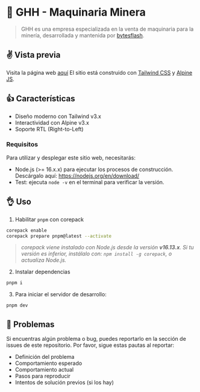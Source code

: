 # 👋 GHH - Maquinaria Minera
> GHH es una empresa especializada en la venta de maquinaria para la minería, desarrollada y mantenida por [bytesflash](https://github.com/bytesflash).


## ✌️ Vista previa

Visita la página web [aquí](https://ghh.cl)
El sitio está construido con [Tailwind CSS](https://tailwindcss.com/) y [Alpine JS](https://github.com/alpinejs/alpine).

## 👍 Características

* Diseño moderno con Tailwind v3.x
* Interactividad con Alpine v3.x
* Soporte RTL (Right-to-Left)

### Requisitos

Para utilizar y desplegar este sitio web, necesitarás:

- Node.js (>= 16.x.x) para ejecutar los procesos de construcción. Descárgalo aquí: https://nodejs.org/en/download/
- Test: ejecuta `node -v` en el terminal para verificar la versión.

## 👌 Uso

1. Habilitar `pnpm` con corepack

```bash
corepack enable
corepack prepare pnpm@latest --activate
```

> _corepack viene instalado con Node.js desde la versión **v16.13.x**. Si tu versión es inferior, instálalo con: `npm install -g corepack`, o actualiza Node.js._

2. Instalar dependencias

```bash
pnpm i
```

3. Para iniciar el servidor de desarrollo:

```bash
pnpm dev
```

## 🍔 Problemas

Si encuentras algún problema o bug, puedes reportarlo en la sección de issues de este repositorio. Por favor, sigue estas pautas al reportar:

* Definición del problema
* Comportamiento esperado
* Comportamiento actual
* Pasos para reproducir
* Intentos de solución previos (si los hay)




